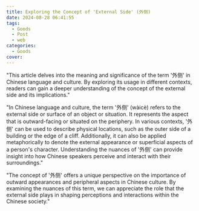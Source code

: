 ```yaml
---
title: Exploring the Concept of 'External Side' (外侧)
date: 2024-08-28 06:41:55
tags:
  - Goods
  - Post
  - web
categories:
  - Goods
cover: 
---
```


"This article delves into the meaning and significance of the term '外侧' in Chinese language and culture. By exploring its usage in different contexts, readers can gain a deeper understanding of the concept of the external side and its implications."

"In Chinese language and culture, the term '外侧' (wàicè) refers to the external side or surface of an object or situation. It represents the aspect that is outward-facing or situated on the periphery. In various contexts, '外侧' can be used to describe physical locations, such as the outer side of a building or the edge of a cliff. Additionally, it can also be applied metaphorically to denote the external appearance or superficial aspects of a person's character. Understanding the nuances of '外侧' can provide insight into how Chinese speakers perceive and interact with their surroundings."

"The concept of '外侧' offers a unique perspective on the importance of outward appearances and peripheral aspects in Chinese culture. By examining the nuances of this term, we can appreciate the role that the external side plays in shaping perceptions and interactions within the Chinese society."
